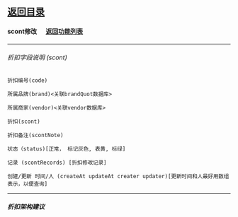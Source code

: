 ## [返回目录](../../readme.md)  
#### scont修改 &nbsp;&nbsp;&nbsp;&nbsp; [返回功能列表](../5_Function.md)
---
###### 折扣字段说明 (scont)
	折扣编号(code)

	所属品牌(brand)<关联brandQuot数据库>

	所属商家(vendor)<关联vendor数据库>

	折扣(scont)

	折扣备注(scontNote)

	状态（status)[正常， 标记灰色, 表黄, 标绿]

	记录 (scontRecords) [折扣修改记录]

	创建/更新 时间/人 (createAt updateAt creater updater)[更新时间和人最好用数组表示，以便查询]

---
##### 折扣架构建议